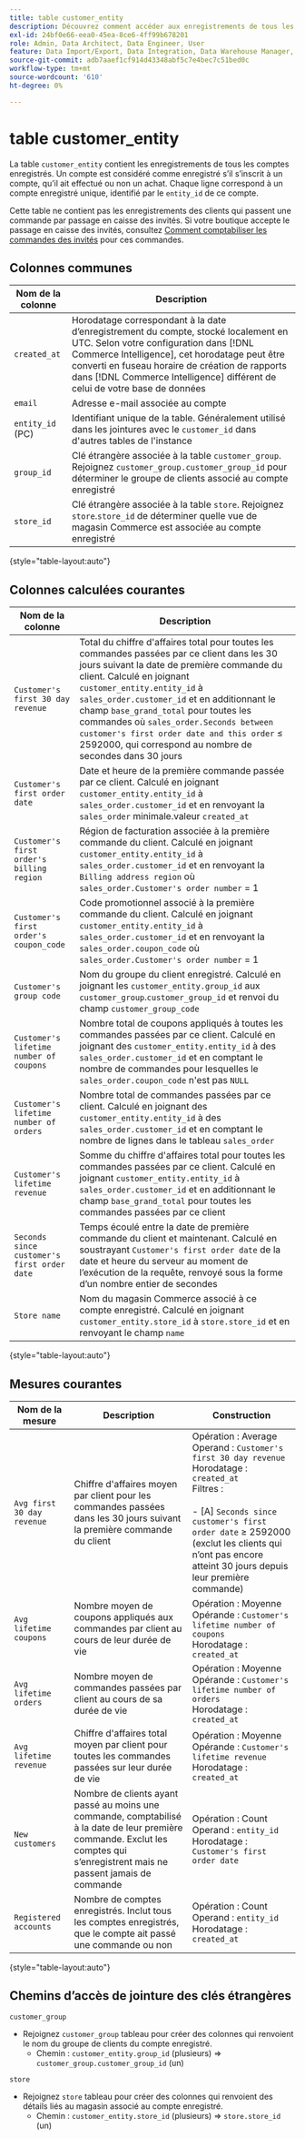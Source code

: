```yaml
---
title: table customer_entity
description: Découvrez comment accéder aux enregistrements de tous les comptes enregistrés.
exl-id: 24bf0e66-eea0-45ea-8ce6-4ff99b678201
role: Admin, Data Architect, Data Engineer, User
feature: Data Import/Export, Data Integration, Data Warehouse Manager, Commerce Tables
source-git-commit: adb7aaef1cf914d43348abf5c7e4bec7c51bed0c
workflow-type: tm+mt
source-wordcount: '610'
ht-degree: 0%

---
```


# table customer_entity

La table `customer_entity` contient les enregistrements de tous les comptes enregistrés. Un compte est considéré comme enregistré s’il s’inscrit à un compte, qu’il ait effectué ou non un achat. Chaque ligne correspond à un compte enregistré unique, identifié par le `entity_id` de ce compte.

Cette table ne contient pas les enregistrements des clients qui passent une commande par passage en caisse des invités. Si votre boutique accepte le passage en caisse des invités, consultez [Comment comptabiliser les commandes des invités](../data-warehouse-mgr/guest-orders.md) pour ces commandes.

## Colonnes communes

| **Nom de la colonne** | **Description** |
|---|---|
| `created_at` | Horodatage correspondant à la date d’enregistrement du compte, stocké localement en UTC. Selon votre configuration dans [!DNL Commerce Intelligence], cet horodatage peut être converti en fuseau horaire de création de rapports dans [!DNL Commerce Intelligence] différent de celui de votre base de données |
| `email` | Adresse e-mail associée au compte |
| `entity_id` (PC) | Identifiant unique de la table. Généralement utilisé dans les jointures avec le `customer_id` dans d&#39;autres tables de l&#39;instance |
| `group_id` | Clé étrangère associée à la table `customer_group`. Rejoignez `customer_group.customer_group_id` pour déterminer le groupe de clients associé au compte enregistré |
| `store_id` | Clé étrangère associée à la table `store`. Rejoignez `store`.`store_id` de déterminer quelle vue de magasin Commerce est associée au compte enregistré |

{style="table-layout:auto"}

## Colonnes calculées courantes

| **Nom de la colonne** | **Description** |
|---|---|
| `Customer's first 30 day revenue` | Total du chiffre d&#39;affaires total pour toutes les commandes passées par ce client dans les 30 jours suivant la date de première commande du client. Calculé en joignant `customer_entity.entity_id` à `sales_order.customer_id` et en additionnant le champ `base_grand_total` pour toutes les commandes où `sales_order.Seconds between customer's first order date and this order` ≤ 2592000, qui correspond au nombre de secondes dans 30 jours |
| `Customer's first order date` | Date et heure de la première commande passée par ce client. Calculé en joignant `customer_entity.entity_id` à `sales_order.customer_id` et en renvoyant la `sales_order` minimale.valeur `created_at` |
| `Customer's first order's billing region` | Région de facturation associée à la première commande du client. Calculé en joignant `customer_entity.entity_id` à `sales_order.customer_id` et en renvoyant la `Billing address region` où `sales_order.Customer's order number` = 1 |
| `Customer's first order's coupon_code` | Code promotionnel associé à la première commande du client. Calculé en joignant `customer_entity.entity_id` à `sales_order.customer_id` et en renvoyant la `sales_order.coupon_code` où `sales_order.Customer's order number` = 1 |
| `Customer's group code` | Nom du groupe du client enregistré. Calculé en joignant les `customer_entity.group_id` aux `customer_group`.`customer_group_id` et renvoi du champ `customer_group_code` |
| `Customer's lifetime number of coupons` | Nombre total de coupons appliqués à toutes les commandes passées par ce client. Calculé en joignant des `customer_entity.entity_id` à des `sales_order.customer_id` et en comptant le nombre de commandes pour lesquelles le `sales_order.coupon_code` n&#39;est pas `NULL` |
| `Customer's lifetime number of orders` | Nombre total de commandes passées par ce client. Calculé en joignant des `customer_entity.entity_id` à des `sales_order.customer_id` et en comptant le nombre de lignes dans le tableau `sales_order` |
| `Customer's lifetime revenue` | Somme du chiffre d&#39;affaires total pour toutes les commandes passées par ce client. Calculé en joignant `customer_entity.entity_id` à `sales_order.customer_id` et en additionnant le champ `base_grand_total` pour toutes les commandes passées par ce client |
| `Seconds since customer's first order date` | Temps écoulé entre la date de première commande du client et maintenant. Calculé en soustrayant `Customer's first order date` de la date et heure du serveur au moment de l’exécution de la requête, renvoyé sous la forme d’un nombre entier de secondes |
| `Store name` | Nom du magasin Commerce associé à ce compte enregistré. Calculé en joignant `customer_entity.store_id` à `store.store_id` et en renvoyant le champ `name` |

{style="table-layout:auto"}

## Mesures courantes

| **Nom de la mesure** | **Description** | **Construction** |
|---|---|---|
| `Avg first 30 day revenue` | Chiffre d&#39;affaires moyen par client pour les commandes passées dans les 30 jours suivant la première commande du client | Opération : Average<br/>Operand : `Customer's first 30 day revenue`<br/>Horodatage : `created_at`<br/>Filtres :<br/><br/>- \[A\] `Seconds since customer's first order date` ≥ 2592000 (exclut les clients qui n’ont pas encore atteint 30 jours depuis leur première commande) |
| `Avg lifetime coupons` | Nombre moyen de coupons appliqués aux commandes par client au cours de leur durée de vie | Opération : Moyenne<br/>Opérande : `Customer's lifetime number of coupons`<br/>Horodatage : `created_at` |
| `Avg lifetime orders` | Nombre moyen de commandes passées par client au cours de sa durée de vie | Opération : Moyenne<br/>Opérande : `Customer's lifetime number of orders`<br/>Horodatage : `created_at` |
| `Avg lifetime revenue` | Chiffre d&#39;affaires total moyen par client pour toutes les commandes passées sur leur durée de vie | Opération : Moyenne<br/>Opérande : `Customer's lifetime revenue`<br/>Horodatage : `created_at` |
| `New customers` | Nombre de clients ayant passé au moins une commande, comptabilisé à la date de leur première commande. Exclut les comptes qui s’enregistrent mais ne passent jamais de commande | Opération : Count<br/>Operand : `entity_id`<br/>Horodatage : `Customer's first order date` |
| `Registered accounts` | Nombre de comptes enregistrés. Inclut tous les comptes enregistrés, que le compte ait passé une commande ou non | Opération : Count<br/>Operand : `entity_id`<br/>Horodatage : `created_at` |

{style="table-layout:auto"}

## Chemins d’accès de jointure des clés étrangères

`customer_group`

* Rejoignez `customer_group` tableau pour créer des colonnes qui renvoient le nom du groupe de clients du compte enregistré.
   * Chemin : `customer_entity.group_id` (plusieurs) => `customer_group.customer_group_id` (un)

`store`

* Rejoignez `store` tableau pour créer des colonnes qui renvoient des détails liés au magasin associé au compte enregistré.
   * Chemin : `customer_entity.store_id` (plusieurs) => `store.store_id` (un)
